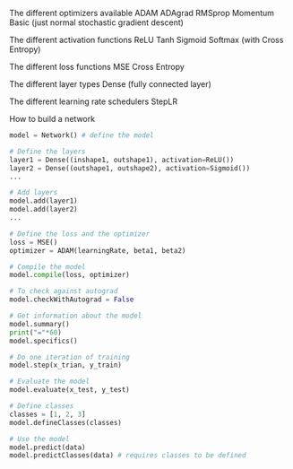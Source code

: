The different optimizers available 
ADAM 
ADAgrad 
RMSprop
Momentum 
Basic (just normal stochastic gradient descent)

The different activation functions 
ReLU 
Tanh
Sigmoid
Softmax (with Cross Entropy)

The different loss functions 
MSE 
Cross Entropy

The different layer types 
Dense (fully connected layer)

The different learning rate schedulers 
StepLR 




How to build a network 
```python
model = Network() # define the model

# Define the layers
layer1 = Dense((inshape1, outshape1), activation=ReLU())
layer2 = Dense((outshape1, outshape2), activation=Sigmoid())
...

# Add layers 
model.add(layer1)
model.add(layer2)
...

# Define the loss and the optimizer 
loss = MSE()
optimizer = ADAM(learningRate, beta1, beta2)

# Compile the model 
model.compile(loss, optimizer)

# To check against autograd 
model.checkWithAutograd = False

# Get information about the model
model.summary()
print("="*60)
model.specifics()

# Do one iteration of training 
model.step(x_trian, y_train)

# Evaluate the model
model.evaluate(x_test, y_test)

# Define classes 
classes = [1, 2, 3]
model.defineClasses(classes)

# Use the model
model.predict(data)
model.predictClasses(data) # requires classes to be defined 
```

